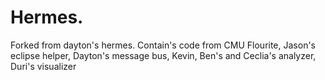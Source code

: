 # Hermes. 
Forked from dayton's hermes. 
Contain's code from CMU Flourite, Jason's eclipse helper, Dayton's message bus, Kevin, Ben's and Ceclia's analyzer, Duri's visualizer
